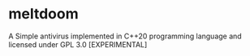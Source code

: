 # meltdoom
A Simple antivirus implemented in C++20 programming language and licensed under GPL 3.0 [EXPERIMENTAL]
